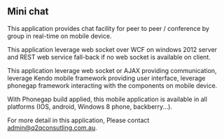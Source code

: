 Mini chat
----------

This application provides chat facility for peer to peer / conference by group in real-time on mobile device.

This application leverage web socket over WCF on windows 2012 server and REST web service fall-back if no web socket is available on client.

This application leverage web socket or AJAX providing communication, leverage Kendo mobile framework providing user interface,  leverage phonegap framework interacting with the components on mobile device.

With Phonegap build applied, this mobile application is available in all platforms (IOS, android, Windows 8 phone, backberry...).

For more detail in this application, Please contact admin@q2qconsutling.com.au.




